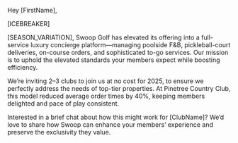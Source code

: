 Hey [FirstName],

[ICEBREAKER]

[SEASON_VARIATION], Swoop Golf has elevated its offering into a full-service luxury concierge platform—managing poolside F&B, pickleball-court deliveries, on-course orders, and sophisticated to-go services. Our mission is to uphold the elevated standards your members expect while boosting efficiency.

We’re inviting 2–3 clubs to join us at no cost for 2025, to ensure we perfectly address the needs of top-tier properties. At Pinetree Country Club, this model reduced average order times by 40%, keeping members delighted and pace of play consistent.

Interested in a brief chat about how this might work for [ClubName]? We’d love to share how Swoop can enhance your members’ experience and preserve the exclusivity they value.